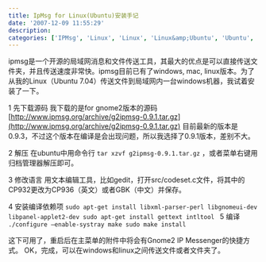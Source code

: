 ```yaml
---
title: IpMsg for Linux(Ubuntu)安装手记
date: '2007-12-09 11:55:29'
description: 
categories: ['IPMsg', 'Linux', 'Linux', 'Linux&amp;Ubuntu', 'Ubuntu', '软件']
---
```


ipmsg是一个开源的局域网消息和文件传送工具，其最大的优点是可以直接传送文件夹，并且传送速度非常快。ipmsg目前已有了windows, mac, linux版本。为了从我的Linux（Ubuntu 7.04）传送文件到局域网内一台windows机器，我试着安装了一下。

1 先下载源码
我下载的是for gnome2版本的源码
[http://www.ipmsg.org/archive/g2ipmsg-0.9.1.tar.gz](http://www.ipmsg.org/archive/g2ipmsg-0.9.1.tar.gz)
目前最新的版本是0.9.3，不过这个版本在编译是会出现问题，所以我选择了0.9.1版本，差别不大。

2 解压
在ubuntu中用命令行
`tar xzvf g2ipmsg-0.9.1.tar.gz`
，或者菜单右键用归档管理器解压即可。

3 修改语言
用文本编辑工具，比如gedit，打开src/codeset.c文件，将其中的CP932更改为CP936（英文）或者GBK（中文）并保存。

4 安装编译依赖项
`sudo apt-get install libxml-parser-perl libgnomeui-dev libpanel-applet2-dev
sudo apt-get install gettext intltool
`
5 编译
`./configure –enable-systray
make
sudo make install`

这下可用了，重启后在主菜单的附件中将会有Gnome2 IP Messenger的快捷方式。
OK，完成，可以在windows和linux之间传送文件或者文件夹了。
